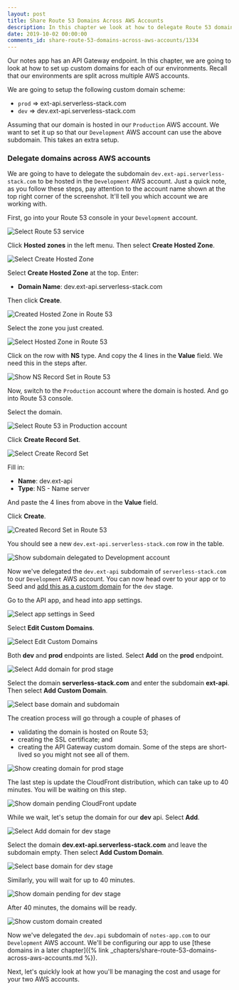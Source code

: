 ```yaml
---
layout: post
title: Share Route 53 Domains Across AWS Accounts
description: In this chapter we look at how to delegate Route 53 domains across AWS accounts. This allows us to use the same custom domain for our Serverless app across multiple environments.
date: 2019-10-02 00:00:00
comments_id: share-route-53-domains-across-aws-accounts/1334
---
```


Our notes app has an API Gateway endpoint. In this chapter, we are going to look at how to set up custom domains for each of our environments. Recall that our environments are split across multiple AWS accounts.

We are going to setup the following custom domain scheme:

- `prod` ⇒ ext-api.serverless-stack.com
- `dev` ⇒ dev.ext-api.serverless-stack.com

Assuming that our domain is hosted in our `Production` AWS account. We want to set it up so that our `Development` AWS account can use the above subdomain. This takes an extra setup.

### Delegate domains across AWS accounts

We are going to have to delegate the subdomain `dev.ext-api.serverless-stack.com` to be hosted in the `Development` AWS account. Just a quick note, as you follow these steps, pay attention to the account name shown at the top right corner of the screenshot. It'll tell you which account we are working with.

First, go into your Route 53 console in your `Development` account.

![Select Route 53 service](/assets/best-practices/sharing-route-53-domain-across-aws-accounts/select-route-53-service.png)

Click **Hosted zones** in the left menu. Then select **Create Hosted Zone**.

![Select Create Hosted Zone](/assets/best-practices/sharing-route-53-domain-across-aws-accounts/select-create-hosted-zone.png)

Select **Create Hosted Zone** at the top. Enter:

- **Domain Name**: dev.ext-api.serverless-stack.com

Then click **Create**.

![Created Hosted Zone in Route 53](/assets/best-practices/sharing-route-53-domain-across-aws-accounts/created-hosted-zone-in-route-53.png)

Select the zone you just created.

![Select Hosted Zone in Route 53](/assets/best-practices/sharing-route-53-domain-across-aws-accounts/select-hosted-zone-in-route-53.png)

Click on the row with **NS** type. And copy the 4 lines in the **Value** field. We need this in the steps after.

![Show NS Record Set in Route 53](/assets/best-practices/sharing-route-53-domain-across-aws-accounts/show-ns-record-set-in-route-53.png)

Now, switch to the `Production` account where the domain is hosted. And go into Route 53 console.

Select the domain.

![Select Route 53 in Production account](/assets/best-practices/sharing-route-53-domain-across-aws-accounts/select-route-53-in-production-account.png)

Click **Create Record Set**.

![Select Create Record Set](/assets/best-practices/sharing-route-53-domain-across-aws-accounts/select-create-record-set.png)

Fill in:

- **Name**: dev.ext-api
- **Type**: NS - Name server

And paste the 4 lines from above in the **Value** field.

Click **Create**.

![Created Record Set in Route 53](/assets/best-practices/sharing-route-53-domain-across-aws-accounts/created-record-set-in-route-53.png)

You should see a new `dev.ext-api.serverless-stack.com` row in the table.

![Show subdomain delegated to Development account](/assets/best-practices/sharing-route-53-domain-across-aws-accounts/show-subdomain-delegated-to-development-account.png)

Now we've delegated the `dev.ext-api` subdomain of `serverless-stack.com` to our `Development` AWS account. You can now head over to your app or to Seed and [add this as a custom domain](https://seed.run/docs/configuring-custom-domains) for the `dev` stage.

Go to the API app, and head into app settings.

![Select app settings in Seed](/assets/best-practices/sharing-route-53-domain-across-aws-accounts/select-app-settings-in-seed.png)

Select **Edit Custom Domains**.

![Select Edit Custom Domains](/assets/best-practices/sharing-route-53-domain-across-aws-accounts/select-edit-custom-domains.png)

Both **dev** and **prod** endpoints are listed. Select **Add** on the **prod** endpoint.

![Select Add domain for prod stage](/assets/best-practices/sharing-route-53-domain-across-aws-accounts/select-add-domain-for-prod-stage.png)

Select the domain **serverless-stack.com** and enter the subdomain **ext-api**. Then select **Add Custom Domain**.

![Select base domain and subdomain](/assets/best-practices/sharing-route-53-domain-across-aws-accounts/select-base-domain-and-subdomain.png)

The creation process will go through a couple of phases of
- validating the domain is hosted on Route 53;
- creating the SSL certificate; and
- creating the API Gateway custom domain.
Some of the steps are short-lived so you might not see all of them.

![Show creating domain for prod stage](/assets/best-practices/sharing-route-53-domain-across-aws-accounts/show-creating-domain-for-prod-stage.png)

The last step is update the CloudFront distribution, which can take up to 40 minutes. You will be waiting on this step.

![Show domain pending CloudFront update](/assets/best-practices/sharing-route-53-domain-across-aws-accounts/show-domain-pending-cloudfront-update.png)

While we wait, let's setup the domain for our **dev** api. Select **Add**.

![Select Add domain for dev stage](/assets/best-practices/sharing-route-53-domain-across-aws-accounts/select-add-domain-for-dev-stage.png)

Select the domain **dev.ext-api.serverless-stack.com** and leave the subdomain empty. Then select **Add Custom Domain**.

![Select base domain for dev stage](/assets/best-practices/sharing-route-53-domain-across-aws-accounts/select-base-domain-for-dev-stage.png)

Similarly, you will wait for up to 40 minutes.

![Show domain pending for dev stage](/assets/best-practices/sharing-route-53-domain-across-aws-accounts/show-domain-pending-for-dev-stage.png)

After 40 minutes, the domains will be ready.

![Show custom domain created](/assets/best-practices/sharing-route-53-domain-across-aws-accounts/show-custom-domain-created.png)

Now we've delegated the `dev.api` subdomain of `notes-app.com` to our `Development` AWS account. We'll be configuring our app to use [these domains in a later chapter]({% link _chapters/share-route-53-domains-across-aws-accounts.md %}).

Next, let's quickly look at how you'll be managing the cost and usage for your two AWS accounts.
